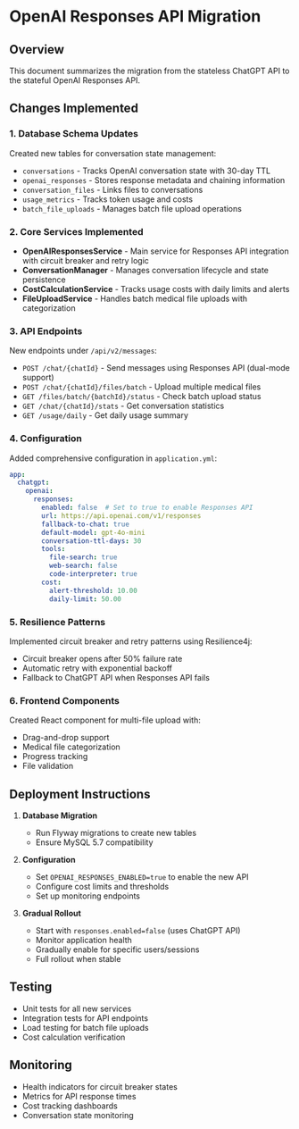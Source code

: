 # OpenAI Responses API Migration

## Overview
This document summarizes the migration from the stateless ChatGPT API to the stateful OpenAI Responses API.

## Changes Implemented

### 1. Database Schema Updates
Created new tables for conversation state management:
- `conversations` - Tracks OpenAI conversation state with 30-day TTL
- `openai_responses` - Stores response metadata and chaining information
- `conversation_files` - Links files to conversations
- `usage_metrics` - Tracks token usage and costs
- `batch_file_uploads` - Manages batch file upload operations

### 2. Core Services Implemented
- **OpenAIResponsesService** - Main service for Responses API integration with circuit breaker and retry logic
- **ConversationManager** - Manages conversation lifecycle and state persistence
- **CostCalculationService** - Tracks usage costs with daily limits and alerts
- **FileUploadService** - Handles batch medical file uploads with categorization

### 3. API Endpoints
New endpoints under `/api/v2/messages`:
- `POST /chat/{chatId}` - Send messages using Responses API (dual-mode support)
- `POST /chat/{chatId}/files/batch` - Upload multiple medical files
- `GET /files/batch/{batchId}/status` - Check batch upload status
- `GET /chat/{chatId}/stats` - Get conversation statistics
- `GET /usage/daily` - Get daily usage summary

### 4. Configuration
Added comprehensive configuration in `application.yml`:
```yaml
app:
  chatgpt:
    openai:
      responses:
        enabled: false  # Set to true to enable Responses API
        url: https://api.openai.com/v1/responses
        fallback-to-chat: true
        default-model: gpt-4o-mini
        conversation-ttl-days: 30
        tools:
          file-search: true
          web-search: false
          code-interpreter: true
        cost:
          alert-threshold: 10.00
          daily-limit: 50.00
```

### 5. Resilience Patterns
Implemented circuit breaker and retry patterns using Resilience4j:
- Circuit breaker opens after 50% failure rate
- Automatic retry with exponential backoff
- Fallback to ChatGPT API when Responses API fails

### 6. Frontend Components
Created React component for multi-file upload with:
- Drag-and-drop support
- Medical file categorization
- Progress tracking
- File validation

## Deployment Instructions

1. **Database Migration**
   - Run Flyway migrations to create new tables
   - Ensure MySQL 5.7 compatibility

2. **Configuration**
   - Set `OPENAI_RESPONSES_ENABLED=true` to enable the new API
   - Configure cost limits and thresholds
   - Set up monitoring endpoints

3. **Gradual Rollout**
   - Start with `responses.enabled=false` (uses ChatGPT API)
   - Monitor application health
   - Gradually enable for specific users/sessions
   - Full rollout when stable

## Testing
- Unit tests for all new services
- Integration tests for API endpoints
- Load testing for batch file uploads
- Cost calculation verification

## Monitoring
- Health indicators for circuit breaker states
- Metrics for API response times
- Cost tracking dashboards
- Conversation state monitoring